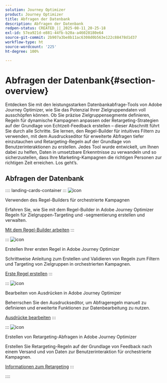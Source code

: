 ```yaml
---
solution: Journey Optimizer
product: Journey Optimizer
title: Abfragen der Datenbank
description: Abfragen der Datenbank
redpen-status: CREATED_||_2025-08-11_20-25-18
exl-id: 57ea921d-e881-44fb-b20a-a46028180e64
source-git-commit: 2b907a3be8b11ac6308d0b563e122c88478d1d37
workflow-type: ht
source-wordcount: '225'
ht-degree: 100%

---
```


# Abfragen der Datenbank{#section-overview}

Entdecken Sie mit den leistungsstarken Datenbankabfrage-Tools von Adobe Journey Optimizer, wie Sie das Potenzial Ihrer Zielgruppendaten voll ausschöpfen können. Ob Sie präzise Zielgruppensegmente definieren, Regeln für dynamische Kampagnen anpassen oder Retargeting-Strategien auf der Grundlage von Echtzeit-Feedback erstellen – dieser Abschnitt führt Sie durch alle Schritte. Sie lernen, den Regel-Builder für intuitives Filtern zu verwenden, mit dem Ausdruckseditor für erweiterte Abfragen tiefer einzutauchen und Retargeting-Regeln auf der Grundlage von Benutzerinteraktionen zu erstellen. Jedes Tool wurde entwickelt, um Ihnen dabei zu helfen, Daten in umsetzbare Erkenntnisse zu verwandeln und so sicherzustellen, dass Ihre Marketing-Kampagnen die richtigen Personen zur richtigen Zeit erreichen. Los geht’s.

## Abfragen der Datenbank

:::: landing-cards-container
:::
![icon](https://cdn.experienceleague.adobe.com/icons/list-check.svg?lang=de)

Verwenden des Regel-Builders für orchestrierte Kampagnen

Erfahren Sie, wie Sie mit dem Regel-Builder in Adobe Journey Optimizer Regeln für Zielgruppen-Targeting und -segmentierung erstellen und verwalten.

[Mit dem Regel-Builder arbeiten](../using/orchestrated/orchestrated-rule-builder.md)
:::

:::
![icon](https://cdn.experienceleague.adobe.com/icons/circle-play.svg?lang=de)

Erstellen Ihrer ersten Regel in Adobe Journey Optimizer

Schrittweise Anleitung zum Erstellen und Validieren von Regeln zum Filtern und Targeting von Zielgruppen in orchestrierten Kampagnen.

[Erste Regel erstellen](../using/orchestrated/build-query.md)
:::

:::
![icon](https://cdn.experienceleague.adobe.com/icons/gear.svg?lang=de)

Bearbeiten von Ausdrücken in Adobe Journey Optimizer

Beherrschen Sie den Ausdruckseditor, um Abfrageregeln manuell zu definieren und erweiterte Funktionen zur Datenbearbeitung zu nutzen.

[Ausdrücke bearbeiten](../using/orchestrated/edit-expressions.md)
:::

:::
![icon](https://cdn.experienceleague.adobe.com/icons/bullseye.svg)

Erstellen von Retargeting-Abfragen in Adobe Journey Optimizer

Erstellen Sie Retargeting-Regeln auf der Grundlage von Feedback nach einem Versand und von Daten zur Benutzerinteraktion für orchestrierte Kampagnen. 

[Informationen zum Retargeting](../using/orchestrated/retarget.md)
:::

::::
